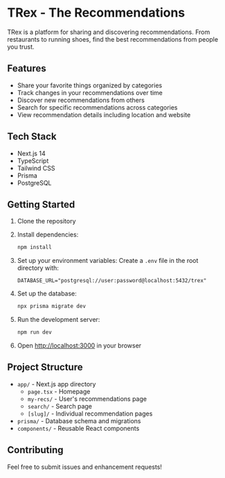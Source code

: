 # TRex - The Recommendations

TRex is a platform for sharing and discovering recommendations. From restaurants to running shoes, find the best recommendations from people you trust.

## Features

- Share your favorite things organized by categories
- Track changes in your recommendations over time
- Discover new recommendations from others
- Search for specific recommendations across categories
- View recommendation details including location and website

## Tech Stack

- Next.js 14
- TypeScript
- Tailwind CSS
- Prisma
- PostgreSQL

## Getting Started

1. Clone the repository
2. Install dependencies:
   ```bash
   npm install
   ```

3. Set up your environment variables:
   Create a `.env` file in the root directory with:
   ```
   DATABASE_URL="postgresql://user:password@localhost:5432/trex"
   ```

4. Set up the database:
   ```bash
   npx prisma migrate dev
   ```

5. Run the development server:
   ```bash
   npm run dev
   ```

6. Open [http://localhost:3000](http://localhost:3000) in your browser

## Project Structure

- `app/` - Next.js app directory
  - `page.tsx` - Homepage
  - `my-recs/` - User's recommendations page
  - `search/` - Search page
  - `[slug]/` - Individual recommendation pages
- `prisma/` - Database schema and migrations
- `components/` - Reusable React components

## Contributing

Feel free to submit issues and enhancement requests! 